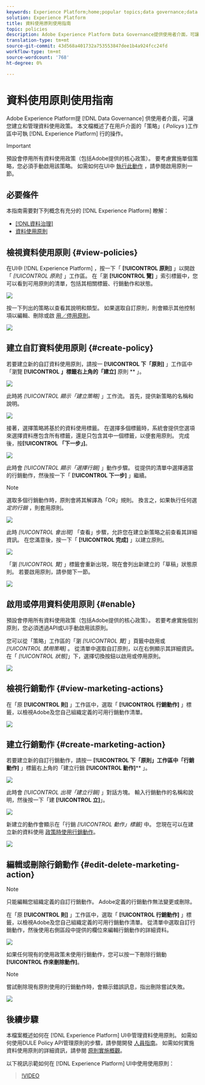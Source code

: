 ```yaml
---
keywords: Experience Platform;home;popular topics;data governance;data usage policy user guide
solution: Experience Platform
title: 資料使用原則使用指南
topic: policies
description: Adobe Experience Platform Data Governance提供使用者介面，可讓您建立和管理資料使用政策。 本檔案概述您可在Experience Platform使用者介面的「原則」工作區中執行的動作。
translation-type: tm+mt
source-git-commit: 43d568a401732a753553847dee1b4a924fcc24fd
workflow-type: tm+mt
source-wordcount: '768'
ht-degree: 0%

---
```



# 資料使用原則使用指南

Adobe Experience Platform提 [!DNL Data Governance] 供使用者介面，可讓您建立和管理資料使用政策。 本文檔概述了在用戶介面的「策略」( _Policys_ )工作區中可執 [!DNL Experience Platform] 行的操作。

>[!IMPORTANT]
>
>預設會停用所有資料使用政策（包括Adobe提供的核心政策）。 要考慮實施單個策略，您必須手動啟用該策略。 如需如何在UI中 [執行此動作](#enable) ，請參閱啟用原則一節。

## 必要條件

本指南需要對下列概念有充分的 [!DNL Experience Platform] 瞭解：

- [[!DNL資料治理]](../home.md)
- [資料使用原則](./overview.md)

## 檢視資料使用原則 {#view-policies}

在UI中 [!DNL Experience Platform] ，按一下「 **[!UICONTROL 原則]** 」以開啟「 *[!UICONTROL 原則]* 」工作區。 在「瀏 **[!UICONTROL 覽]** 」索引標籤中，您可以看到可用原則的清單，包括其相關標籤、行銷動作和狀態。

![](../images/policies/browse-policies.png)

按一下列出的策略以查看其說明和類型。 如果選取自訂原則，則會顯示其他控制項以編輯、刪除或啟 [用／停用原則](#enable)。

![](../images/policies/policy-details.png)

## 建立自訂資料使用原則 {#create-policy}

若要建立新的自訂資料使用原則，請按一 **[!UICONTROL 下「原則]** 」工作區中「瀏覽 **[!UICONTROL 」標籤右上角的「建立]** 原則 ** 」。

![](../images/policies/create-policy-button.png)

此時將 *[!UICONTROL 顯示「建立策略]* 」工作流。 首先，提供新策略的名稱和說明。

![](../images/policies/create-policy-description.png)

接著，選擇策略將基於的資料使用標籤。 在選擇多個標籤時，系統會提供您選項來選擇資料應包含所有標籤，還是只包含其中一個標籤，以便套用原則。 完成後，按&#x200B;**[!UICONTROL 「下一步」]**。

![](../images/policies/add-labels.png)

此時會 *[!UICONTROL 顯示「選擇行銷]* 」動作步驟。 從提供的清單中選擇適當的行銷動作，然後按一下「 **[!UICONTROL 下一步]** 」繼續。

>[!NOTE]
>
>選取多個行銷動作時，原則會將其解譯為「OR」規則。 換言之，如果執行任何選 _定的行銷_ ，則套用原則。

![](../images/policies/add-marketing-actions.png)

此時 *[!UICONTROL 會出現]* 「查看」步驟，允許您在建立新策略之前查看其詳細資訊。 在您滿意後，按一下「 **[!UICONTROL 完成]** 」以建立原則。

![](../images/policies/policy-review.png)

「瀏 *[!UICONTROL 覽]* 」標籤會重新出現，現在會列出新建立的「草稿」狀態原則。 若要啟用原則，請參閱下一節。

![](../images/policies/created-policy.png)

## 啟用或停用資料使用原則 {#enable}

預設會停用所有資料使用政策（包括Adobe提供的核心政策）。 若要考慮實施個別原則，您必須透過API或UI手動啟用該原則。

您可以從「策略」工作區的「瀏 *[!UICONTROL 覽]* 」頁籤中啟用或 *[!UICONTROL 禁用策略]* 。 從清單中選取自訂原則，以在右側顯示其詳細資訊。 在「 *[!UICONTROL 狀態]*」下，選擇切換按鈕以啟用或停用原則。

![](../images/policies/enable-policy.png)

## 檢視行銷動作 {#view-marketing-actions}

在「原 **[!UICONTROL 則]** 」工作區中，選取「 **[!UICONTROL 行銷動作]** 」標籤，以檢視Adobe及您自己組織定義的可用行銷動作清單。

![](../images/policies/marketing-actions.png)

## 建立行銷動作 {#create-marketing-action}

若要建立新的自訂行銷動作，請按一 **[!UICONTROL 下「原則」工作區中「行銷動作]** 」標籤右上角的「建立行銷 **[!UICONTROL 動作]**** 」。

![](../images/policies/create-marketing-action.png)

此時會 *[!UICONTROL 出現「建立行銷]* 」對話方塊。 輸入行銷動作的名稱和說明，然後按一下「建 **[!UICONTROL 立]**」。

![](../images/policies/create-marketing-action-details.png)

新建立的動作會顯示在「行銷 *[!UICONTROL 動作」標籤]* 中。 您現在可以在建立新的資料使用 [政策時使用行銷動作](#create-policy)。

![](../images/policies/created-marketing-action.png)

## 編輯或刪除行銷動作 {#edit-delete-marketing-action}

>[!NOTE]
>
>只能編輯您組織定義的自訂行銷動作。 Adobe定義的行銷動作無法變更或刪除。

在「原 **[!UICONTROL 則]** 」工作區中，選取「 **[!UICONTROL 行銷動作]** 」標籤，以檢視Adobe及您自己組織定義的可用行銷動作清單。 從清單中選取自訂行銷動作，然後使用右側區段中提供的欄位來編輯行銷動作的詳細資料。

![](../images/policies/edit-marketing-action.png)

如果任何現有的使用政策未使用行銷動作，您可以按一下刪除行銷動 **[!UICONTROL 作來刪除動作]**。

>[!NOTE]
>
>嘗試刪除現有原則使用的行銷動作時，會顯示錯誤訊息，指出刪除嘗試失敗。

![](../images/policies/delete-marketing-action.png)

## 後續步驟

本檔案概述如何在 [!DNL Experience Platform] UI中管理資料使用原則。 如需如何使用DULE Policy API管理原則的步驟，請參閱開發 [人員指南](../api/getting-started.md)。 如需如何實施資料使用原則的詳細資訊，請參閱 [原則實施概觀](../enforcement/overview.md)。

以下視訊示範如何在 [!DNL Experience Platform] UI中使用使用原則：

>[!VIDEO](https://video.tv.adobe.com/v/32977?quality=12&learn=on)
